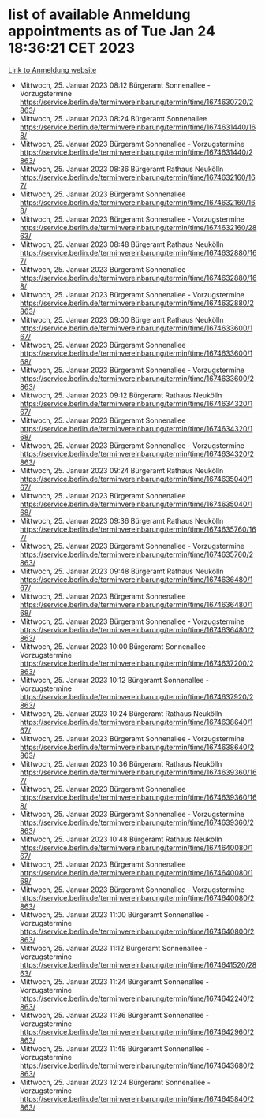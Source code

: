 # list of available Anmeldung appointments as of Tue Jan 24 18:36:21 CET 2023
[Link to Anmeldung website](https://service.berlin.de/terminvereinbarung/termin/tag.php?termin=0&anliegen[]=120686&dienstleisterlist=122210,122217,327316,122219,327312,122227,327314,122231,327346,122243,327348,122252,329742,122260,329745,122262,329748,122254,329751,122271,327278,122273,327274,122277,327276,330436,122280,327294,122282,327290,122284,327292,327539,122291,327270,122285,327266,122286,327264,122296,327268,150230,329760,122301,327282,122297,327286,122294,327284,122312,329763,122314,329775,122304,327330,122311,327334,122309,327332,122281,327352,122279,329772,122276,327324,122274,327326,122267,329766,122246,327318,122251,327320,122257,327322,122208,327298,122226,327300,121362,121364&herkunft=http%3A%2F%2Fservice.berlin.de%2Fdienstleistung%2F120686%2F)
- Mittwoch, 25. Januar 2023 08:12 Bürgeramt Sonnenallee - Vorzugstermine https://service.berlin.de/terminvereinbarung/termin/time/1674630720/2863/
- Mittwoch, 25. Januar 2023 08:24 Bürgeramt Sonnenallee https://service.berlin.de/terminvereinbarung/termin/time/1674631440/168/
- Mittwoch, 25. Januar 2023  Bürgeramt Sonnenallee - Vorzugstermine https://service.berlin.de/terminvereinbarung/termin/time/1674631440/2863/
- Mittwoch, 25. Januar 2023 08:36 Bürgeramt Rathaus Neukölln https://service.berlin.de/terminvereinbarung/termin/time/1674632160/167/
- Mittwoch, 25. Januar 2023  Bürgeramt Sonnenallee https://service.berlin.de/terminvereinbarung/termin/time/1674632160/168/
- Mittwoch, 25. Januar 2023  Bürgeramt Sonnenallee - Vorzugstermine https://service.berlin.de/terminvereinbarung/termin/time/1674632160/2863/
- Mittwoch, 25. Januar 2023 08:48 Bürgeramt Rathaus Neukölln https://service.berlin.de/terminvereinbarung/termin/time/1674632880/167/
- Mittwoch, 25. Januar 2023  Bürgeramt Sonnenallee https://service.berlin.de/terminvereinbarung/termin/time/1674632880/168/
- Mittwoch, 25. Januar 2023  Bürgeramt Sonnenallee - Vorzugstermine https://service.berlin.de/terminvereinbarung/termin/time/1674632880/2863/
- Mittwoch, 25. Januar 2023 09:00 Bürgeramt Rathaus Neukölln https://service.berlin.de/terminvereinbarung/termin/time/1674633600/167/
- Mittwoch, 25. Januar 2023  Bürgeramt Sonnenallee https://service.berlin.de/terminvereinbarung/termin/time/1674633600/168/
- Mittwoch, 25. Januar 2023  Bürgeramt Sonnenallee - Vorzugstermine https://service.berlin.de/terminvereinbarung/termin/time/1674633600/2863/
- Mittwoch, 25. Januar 2023 09:12 Bürgeramt Rathaus Neukölln https://service.berlin.de/terminvereinbarung/termin/time/1674634320/167/
- Mittwoch, 25. Januar 2023  Bürgeramt Sonnenallee https://service.berlin.de/terminvereinbarung/termin/time/1674634320/168/
- Mittwoch, 25. Januar 2023  Bürgeramt Sonnenallee - Vorzugstermine https://service.berlin.de/terminvereinbarung/termin/time/1674634320/2863/
- Mittwoch, 25. Januar 2023 09:24 Bürgeramt Rathaus Neukölln https://service.berlin.de/terminvereinbarung/termin/time/1674635040/167/
- Mittwoch, 25. Januar 2023  Bürgeramt Sonnenallee https://service.berlin.de/terminvereinbarung/termin/time/1674635040/168/
- Mittwoch, 25. Januar 2023 09:36 Bürgeramt Rathaus Neukölln https://service.berlin.de/terminvereinbarung/termin/time/1674635760/167/
- Mittwoch, 25. Januar 2023  Bürgeramt Sonnenallee - Vorzugstermine https://service.berlin.de/terminvereinbarung/termin/time/1674635760/2863/
- Mittwoch, 25. Januar 2023 09:48 Bürgeramt Rathaus Neukölln https://service.berlin.de/terminvereinbarung/termin/time/1674636480/167/
- Mittwoch, 25. Januar 2023  Bürgeramt Sonnenallee https://service.berlin.de/terminvereinbarung/termin/time/1674636480/168/
- Mittwoch, 25. Januar 2023  Bürgeramt Sonnenallee - Vorzugstermine https://service.berlin.de/terminvereinbarung/termin/time/1674636480/2863/
- Mittwoch, 25. Januar 2023 10:00 Bürgeramt Sonnenallee - Vorzugstermine https://service.berlin.de/terminvereinbarung/termin/time/1674637200/2863/
- Mittwoch, 25. Januar 2023 10:12 Bürgeramt Sonnenallee - Vorzugstermine https://service.berlin.de/terminvereinbarung/termin/time/1674637920/2863/
- Mittwoch, 25. Januar 2023 10:24 Bürgeramt Rathaus Neukölln https://service.berlin.de/terminvereinbarung/termin/time/1674638640/167/
- Mittwoch, 25. Januar 2023  Bürgeramt Sonnenallee - Vorzugstermine https://service.berlin.de/terminvereinbarung/termin/time/1674638640/2863/
- Mittwoch, 25. Januar 2023 10:36 Bürgeramt Rathaus Neukölln https://service.berlin.de/terminvereinbarung/termin/time/1674639360/167/
- Mittwoch, 25. Januar 2023  Bürgeramt Sonnenallee https://service.berlin.de/terminvereinbarung/termin/time/1674639360/168/
- Mittwoch, 25. Januar 2023  Bürgeramt Sonnenallee - Vorzugstermine https://service.berlin.de/terminvereinbarung/termin/time/1674639360/2863/
- Mittwoch, 25. Januar 2023 10:48 Bürgeramt Rathaus Neukölln https://service.berlin.de/terminvereinbarung/termin/time/1674640080/167/
- Mittwoch, 25. Januar 2023  Bürgeramt Sonnenallee https://service.berlin.de/terminvereinbarung/termin/time/1674640080/168/
- Mittwoch, 25. Januar 2023  Bürgeramt Sonnenallee - Vorzugstermine https://service.berlin.de/terminvereinbarung/termin/time/1674640080/2863/
- Mittwoch, 25. Januar 2023 11:00 Bürgeramt Sonnenallee - Vorzugstermine https://service.berlin.de/terminvereinbarung/termin/time/1674640800/2863/
- Mittwoch, 25. Januar 2023 11:12 Bürgeramt Sonnenallee - Vorzugstermine https://service.berlin.de/terminvereinbarung/termin/time/1674641520/2863/
- Mittwoch, 25. Januar 2023 11:24 Bürgeramt Sonnenallee - Vorzugstermine https://service.berlin.de/terminvereinbarung/termin/time/1674642240/2863/
- Mittwoch, 25. Januar 2023 11:36 Bürgeramt Sonnenallee - Vorzugstermine https://service.berlin.de/terminvereinbarung/termin/time/1674642960/2863/
- Mittwoch, 25. Januar 2023 11:48 Bürgeramt Sonnenallee - Vorzugstermine https://service.berlin.de/terminvereinbarung/termin/time/1674643680/2863/
- Mittwoch, 25. Januar 2023 12:24 Bürgeramt Sonnenallee - Vorzugstermine https://service.berlin.de/terminvereinbarung/termin/time/1674645840/2863/
